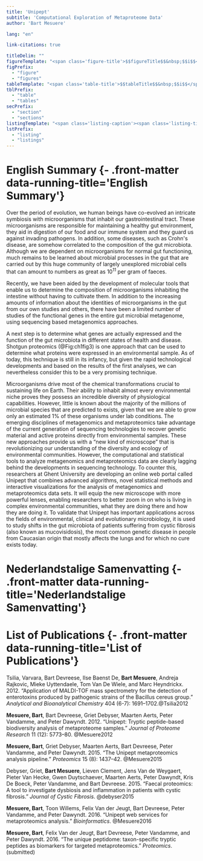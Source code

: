 ```yaml
---
title: 'Unipept'
subtitle: 'Computational Exploration of Metaproteome Data'
author: 'Bart Mesuere'

lang: "en"

link-citations: true

titleDelim: ""
figureTemplate: "<span class='figure-title'>$$figureTitle$$&nbsp;$$i$$</span> $$t$$"
figPrefix:
  - "figure"
  - "figures"
tableTemplate: "<span class='table-title'>$$tableTitle$$&nbsp;$$i$$</span> $$t$$"
tblPrefix:
  - "table"
  - "tables"
secPrefix:
  - "section"
  - "sections"
listingTemplate: "<span class='listing-caption'><span class='listing-title'>$$listingTitle$$&nbsp;$$i$$</span> $$t$$</span>"
lstPrefix:
  - "listing"
  - "listings"
---
```

# English Summary {- .front-matter data-running-title='English Summary'}

Over the period of evolution, we human beings have co-evolved an intricate symbiosis with microorganisms that inhabit our gastrointestinal tract. These microorganisms are responsible for maintaining a healthy gut environment, they aid in digestion of our food and our immune system and they guard us against invading pathogens. In addition, some diseases, such as Crohn's disease, are somehow correlated to the composition of the gut microbiota. Although we are dependent on microorganisms for normal gut functioning, much remains to be learned about microbial processes in the gut that are carried out by this huge community of largely unexplored microbial cells that can amount to numbers as great as 10<sup>11</sup> per gram of faeces.

Recently, we have been aided by the development of molecular tools that enable us to determine the composition of microorganisms inhabiting the intestine without having to cultivate them. In addition to the increasing amounts of information about the identities of microorganisms in the gut from our own studies and others, there have been a limited number of studies of the functional genes in the entire gut microbial metagenome, using sequencing based metagenomics approaches.

A next step is to determine what genes are actually expressed and the function of the gut microbiota in different states of health and disease. Shotgun proteomics (@Fig:ch1fig3) is one approach that can be used to determine what proteins were expressed in an environmental sample. As of today, this technique is still in its infancy, but given the rapid technological developments and based on the results of the first analyses, we can nevertheless consider this to be a very promising technique.

Microorganisms drive most of the chemical transformations crucial to sustaining life on Earth. Their ability to inhabit almost every environmental niche proves they possess an incredible diversity of physiological capabilities. However, little is known about the majority of the millions of microbial species that are predicted to exists, given that we are able to grow only an estimated 1% of these organisms under lab conditions. The emerging disciplines of metagenomics and metaproteomics take advantage of the current generation of sequencing technologies to recover genetic material and active proteins directly from environmental samples. These new approaches provide us with a “new kind of microscope” that is revolutionizing our understanding of the diversity and ecology of environmental communities. However, the computational and statistical tools to analyze metagenomics and metaproteomics data are clearly lagging behind the developments in sequencing technology. To counter this, researchers at Ghent University are developing an online web portal called Unipept that combines advanced algorithms, novel statistical methods and interactive visualizations for the analysis of metagenomics and metaproteomics data sets. It will equip the new microscope with more powerful lenses, enabling researchers to better zoom in on who is living in complex environmental communities, what they are doing there and how they are doing it. To validate that Unipept has important applications across the fields of environmental, clinical and evolutionary microbiology, it is used to study shifts in the gut microbiota of patients suffering from cystic fibrosis (also known as mucovisidosis), the most common genetic disease in people from Caucasian origin that mostly affects the lungs and for which no cure exists today.

# Nederlandstalige Samenvatting {- .front-matter data-running-title='Nederlandstalige Samenvatting'}

# List of Publications {- .front-matter data-running-title='List of Publications'}

Tsilia, Varvara, Bart Devreese, Ilse Baenst De, **Bart Mesuere**, Andreja Rajkovic, Mieke Uyttendaele, Tom Van De Wiele, and Marc Heyndrickx. 2012. “Application of MALDI-TOF mass spectrometry for the detection of enterotoxins produced by pathogenic strains of the Bacillus cereus group.” *Analytical and Bioanalytical Chemistry* 404 (6-7): 1691–1702.<span class="hidden">@Tsilia2012</span>

**Mesuere, Bart**, Bart Devreese, Griet Debyser, Maarten Aerts, Peter Vandamme, and Peter Dawyndt. 2012. “Unipept: Tryptic peptide-based biodiversity analysis of metaproteome samples.” *Journal of Proteome Research* 11 (12): 5773–80. <span class="hidden">@Mesuere2012</span>

**Mesuere, Bart**, Griet Debyser, Maarten Aerts, Bart Devreese, Peter Vandamme, and Peter Dawyndt. 2015. “The Unipept metaproteomics analysis pipeline.” *Proteomics* 15 (8): 1437–42. <span class="hidden">@Mesuere2015</span>

Debyser, Griet, **Bart Mesuere**, Lieven Clement, Jens Van de Weygaert, Pieter Van Hecke, Gwen Duytschaever, Maarten Aerts, Peter Dawyndt, Kris De Boeck, Peter Vandamme, and Bart Devreese. 2015. “Faecal proteomics: A tool to investigate dysbiosis and inflammation in patients with cystic fibrosis.” *Journal of Cystic Fibrosis*. <span class="hidden">@debyser2015</span>

**Mesuere, Bart**, Toon Willems, Felix Van der Jeugt, Bart Devreese, Peter Vandamme, and Peter Dawyndt. 2016. “Unipept web services for metaproteomics analysis.” *Bioinformatics*. <span class="hidden">@Mesuere2016</span>

**Mesuere, Bart**, Felix Van der Jeugt, Bart Devreese, Peter Vandamme, and Peter Dawyndt. 2016. “The unique peptidome: taxon-specific tryptic peptides as biomarkers for targeted metaproteomics.” *Proteomics*. (submitted)
